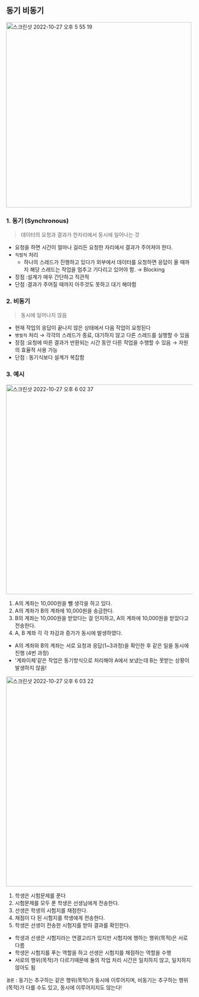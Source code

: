 ## 동기 비동기

<img width="500" alt="스크린샷 2022-10-27 오후 5 55 19" src="https://user-images.githubusercontent.com/97823928/198239715-ded17726-6ffe-4ce0-a11e-81085f6d6371.png">

### 1. 동기 (Synchronous)

> 데이터의 요청과 결과가 한자리에서 동시에 일어나는 것
- 요청을 하면 시간이 얼마나 걸리든 요청한 자리에서 결과가 주어져야 한다.
- `직렬적` 처리
  - 하나의 스레드가 진행하고 있다가 외부에서 데이터를 요청하면 응답이 올 때까지 해당 스레드는 작업을 멈추고 기다리고 있어야 함. → Blocking
- 장점 :설계가 매우 간단하고 직관적
- 단점 :결과가 주어질 때까지 아주것도 못하고 대기 해야함

### 2. 비동기 

> 동시에 일어나지 않음

- 현재 작업의 응답이 끝나지 않은 상태에서 다음 작업이 요청된다
- ```병럴적``` 처리 → 각각의 스레드가 종료, 대기하지 않고 다른 스레드를 실행할 수 있음
- 장점 :요청에 따른 결과가 반환되는 시간 동안 다른 작업을 수행할 수 있음 → 자원의 효율적 사용 가능
- 단점 : 동기식보다 설계가 복잡함

### 3. 예시

<img width="566" alt="스크린샷 2022-10-27 오후 6 02 37" src="https://user-images.githubusercontent.com/97823928/198241462-8f659bb2-0419-4301-a945-4ee1a24c67bf.png">

1. A의 계좌는 10,000원을 뺄 생각을 하고 있다.
2. A의 계좌가 B의 계좌에 10,000원을 송금한다.
3. B의 계좌는 10,000원을 받았다는 걸 인지하고, A의 계좌에 10,000원을 받았다고 전송한다.
4. A, B 계좌 각 각 차감과 증가가 동시에 발생하였다.

* A의 계좌와 B의 계좌는 서로 요청과 응답(1~3과정)을 확인한 후 같은 일을 동시에 진행 (4번 과정) 
* '계좌이체'같은 작업은 동기방식으로 처리해야 A에서 보냈는데 B는 못받는 상황이 발생하지 않음!

<img width="567" alt="스크린샷 2022-10-27 오후 6 03 22" src="https://user-images.githubusercontent.com/97823928/198241664-6a603a6a-b828-4b14-b22c-3faaebe7e769.png">

1. 학생은 시험문제를 푼다
2. 시험문제를 모두 푼 학생은 선생님에게 전송한다.
3. 선생은 학생의 시험지를 채점한다.
4. 채점이 다 된 시험지를 학생에게 전송한다.
5. 학생은 선생이 전송한 시험지를 받아 결과를 확인한다.

* 학생과 선생은 시험지라는 연결고리가 있지만 시험지에 행하는 행위(목적)은 서로 다름
* 학생은 시험지를 푸는 역할을 하고 선생은 시험지를 채점하는 역할을 수행
* 서로의 행위(목적)가 다르기때문에 둘의 작업 처리 시간은 일치하지 않고, 일치하지 않아도 됨

```결론``` : 동기는 추구하는 같은 행위(목적)가 동시에 이루어지며, 비동기는 추구하는 행위(목적)가 다를 수도 있고, 동시에 이루어지지도 않는다!
